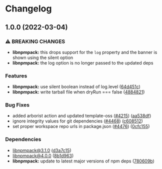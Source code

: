 # Changelog

## 1.0.0 (2022-03-04)


### ⚠ BREAKING CHANGES

* **libnpmpack:** this drops support for the `log` property and the banner is shown using the silent option
* **libnpmpack:** the log option is no longer passed to the updated deps

### Features

* **libnpmpack:** use silent boolean instead of log.level ([64d451c](https://www.github.com/forking-repos/cli/commit/64d451c80d3385aba0f0a89736368318f2389500))
* **libnpmpack:** write tarball file when dryRun === false ([4884821](https://www.github.com/forking-repos/cli/commit/4884821f637ca1992b494fbdbd94d000e4428a40))


### Bug Fixes

* added arborist action and updated template-oss ([#4215](https://www.github.com/forking-repos/cli/issues/4215)) ([aa538df](https://www.github.com/forking-repos/cli/commit/aa538df4c19f46d2e24e2635d1214176c662fcea))
* ignore integrity values for git dependencies ([#4468](https://www.github.com/forking-repos/cli/issues/4468)) ([c608512](https://www.github.com/forking-repos/cli/commit/c608512ed03ccf87dc989cec2849d14bf034513a))
* set proper workspace repo urls in package.json ([#4476](https://www.github.com/forking-repos/cli/issues/4476)) ([0cfc155](https://www.github.com/forking-repos/cli/commit/0cfc155db5f11ce23419e440111d99a63bf39754))


### Dependencies

* libnpmpack@3.1.0 ([d3a7c15](https://www.github.com/forking-repos/cli/commit/d3a7c15e1e3d305a0bf781493406dfb1fdbaca35))
* libnpmpack@4.0.0 ([8b1d963](https://www.github.com/forking-repos/cli/commit/8b1d9636ad2374254263d154f2b4ca8ea6416f4c))
* **libnpmpack:** update to latest major versions of npm deps ([780609b](https://www.github.com/forking-repos/cli/commit/780609b0be8cc7b06e2c36dd0707a6e5a154d976))
